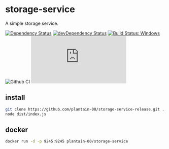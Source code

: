 # storage-service

A simple storage service.

[![Dependency Status](https://david-dm.org/plantain-00/storage-service.svg)](https://david-dm.org/plantain-00/storage-service)
[![devDependency Status](https://david-dm.org/plantain-00/storage-service/dev-status.svg)](https://david-dm.org/plantain-00/storage-service#info=devDependencies)
[![Build Status: Windows](https://ci.appveyor.com/api/projects/status/github/plantain-00/storage-service?branch=master&svg=true)](https://ci.appveyor.com/project/plantain-00/storage-service/branch/master)
![Github CI](https://github.com/plantain-00/storage-service/workflows/Github%20CI/badge.svg)
[![type-coverage](https://img.shields.io/badge/dynamic/json.svg?label=type-coverage&prefix=%E2%89%A5&suffix=%&query=$.typeCoverage.atLeast&uri=https%3A%2F%2Fraw.githubusercontent.com%2Fplantain-00%2Fstorage-service%2Fmaster%2Fpackage.json)](https://github.com/plantain-00/storage-service)

## install

```bash
git clone https://github.com/plantain-00/storage-service-release.git . --depth=1 && yarn add --production
node dist/index.js
```

## docker

```bash
docker run -d -p 9245:9245 plantain-00/storage-service
```
